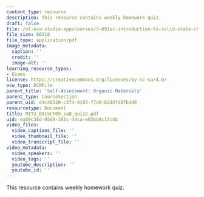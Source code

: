 ```yaml
---
content_type: resource
description: This resource contains weekly homework quiz.
draft: false
file: /ol-ocw-studio-app/courses/3-091sc-introduction-to-solid-state-chemistry-fall-2010/ea59c38d9560381c44cae03bb9c17c4b_MIT3_091SCF09_sa8_quiz2.pdf
file_size: 60118
file_type: application/pdf
image_metadata:
  caption: ''
  credit: ''
  image-alt: ''
learning_resource_types:
- Exams
license: https://creativecommons.org/licenses/by-nc-sa/4.0/
ocw_type: OCWFile
parent_title: 'Self-Assessment: Organic Materials'
parent_type: CourseSection
parent_uid: d4c48520-c374-4193-77d0-62d4fd87b4d0
resourcetype: Document
title: MIT3_091SCF09_sa8_quiz2.pdf
uid: ea59c38d-9560-381c-44ca-e03bb9c17c4b
video_files:
  video_captions_file: ''
  video_thumbnail_file: ''
  video_transcript_file: ''
video_metadata:
  video_speakers: ''
  video_tags: ''
  youtube_description: ''
  youtube_id: ''
---
```

This resource contains weekly homework quiz.